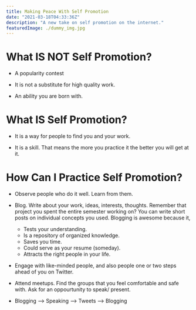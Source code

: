 ```yaml
---
title: Making Peace With Self Promotion
date: "2021-03-18T04:33:36Z"
description: "A new take on self promotion on the internet."
featuredImage: ./dummy_img.jpg
---
```


<style>

</style>

# What IS NOT Self Promotion?

- A popularity contest

- It is not a substitute for high quality work.

- An ability you are born with.

# What IS Self Promotion?

- It is a way for people to find you and your work. 

- It is a skill. That means the more you practice it the better you will get at it.

# How Can I Practice Self Promotion?

- Observe people who do it well. Learn from them.

- Blog. Write about your work, ideas, interests, thoughts. Remember that project you spent the entire semester working on? You can write short posts on individual concepts you used. Blogging is awesome because it,

  - Tests your understanding.
  - Is a repository of organized knowledge.
  - Saves you time.
  - Could serve as your resume (someday).
  - Attracts the right people in your life.

- Engage with like-minded people, and also people one or two steps ahead of you on Twitter.

- Attend meetups. Find the groups that you feel comfortable and safe with. Ask for an oppourtunity to speak/ present. 

- Blogging --> Speaking --> Tweets --> Blogging 

